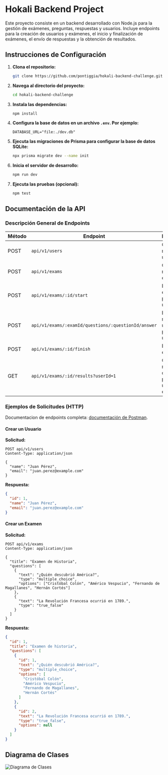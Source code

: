 # Hokali Backend Project

Este proyecto consiste en un backend desarrollado con Node.js para la gestión de exámenes, preguntas, respuestas y usuarios. Incluye endpoints para la creación de usuarios y exámenes, el inicio y finalización de exámenes, el envío de respuestas y la obtención de resultados.

## Instrucciones de Configuración

1. **Clona el repositorio:**

   ```bash
   git clone https://github.com/pontiggia/hokali-backend-challenge.git
   ```

2. **Navega al directorio del proyecto:**

   ```bash
   cd hokali-backend-challenge
   ```

3. **Instala las dependencias:**

   ```bash
   npm install
   ```

4. **Configura la base de datos en un archivo `.env`. Por ejemplo:**

   ```env
   DATABASE_URL="file:./dev.db"
   ```

5. **Ejecuta las migraciones de Prisma para configurar la base de datos SQLite:**

   ```bash
   npx prisma migrate dev --name init
   ```

6. **Inicia el servidor de desarrollo:**

   ```bash
   npm run dev
   ```

7. **Ejecuta las pruebas (opcional):**
   ```bash
   npm test
   ```

## Documentación de la API

### Descripción General de Endpoints

| Método | Endpoint                                            | Descripción                                                  |
| ------ | --------------------------------------------------- | ------------------------------------------------------------ |
| POST   | `api/v1/users`                                      | Crea un nuevo usuario                                        |
| POST   | `api/v1/exams`                                      | Crea un nuevo examen                                         |
| POST   | `api/v1/exams/:id/start`                            | Inicia un examen para un usuario                             |
| POST   | `api/v1/exams/:examId/questions/:questionId/answer` | Envía la respuesta a una pregunta en un examen               |
| POST   | `api/v1/exams/:id/finish`                           | Finaliza un examen                                           |
| GET    | `api/v1/exams/:id/results?userId=1`                 | Obtiene los resultados del examen para un usuario específico |

### Ejemplos de Solicitudes (HTTP)

Documentacion de endpoints completa: [documentación de Postman](https://documenter.getpostman.com/view/32451698/2sAYHxoj2u).

#### Crear un Usuario

**Solicitud:**

```http
POST api/v1/users
Content-Type: application/json

{
  "name": "Juan Pérez",
  "email": "juan.perez@example.com"
}
```

**Respuesta:**

```json
{
  "id": 1,
  "name": "Juan Pérez",
  "email": "juan.perez@example.com"
}
```

#### Crear un Examen

**Solicitud:**

```http
POST api/v1/exams
Content-Type: application/json

{
  "title": "Examen de Historia",
  "questions": [
    {
      "text": "¿Quién descubrió América?",
      "type": "multiple_choice",
      "options": ["Cristóbal Colón", "Américo Vespucio", "Fernando de Magallanes", "Hernán Cortés"]
    },
    {
      "text": "La Revolución Francesa ocurrió en 1789.",
      "type": "true_false"
    }
  ]
}
```

**Respuesta:**

```json
{
  "id": 1,
  "title": "Examen de historia",
  "questions": [
    {
      "id": 1,
      "text": "¿Quién descubrió América?",
      "type": "multiple_choice",
      "options": [
        "Cristóbal Colón",
        "Américo Vespucio",
        "Fernando de Magallanes",
        "Hernán Cortés"
      ]
    },
    {
      "id": 2,
      "text": "La Revolución Francesa ocurrió en 1789.",
      "type": "true_false",
      "options": null
    }
  ]
}
```

## Diagrama de Clases

![Diagrama de Clases](http://www.plantuml.com/plantuml/png/ZP4_JmCn3CNtV0hhHb0hkju0FGc6ZWYO44FKir2a93rYdoX2V7Vofr5zpTBfdf_FxoSxMs8TU7PMxQqcWZV20ByAuDQCFUmy9-crmnvUE1Z_cMfqsjY5STHkO4OtCVNmTAxUFzIVAj7PRgBPi5raVyr8R0u-vZoVP0ovbb57MWuUMMBuPrfW3rE6LkkX4dUdY4gGu0OY1s8v4mPHvak_cdJAHysOLBArfsyCaJna8RSfJeFH1L-ZnT64LMBbYlk04JiEBFWHbL-ystImMjr3TxTUttHoIPNqPR-UkMssmrLV_bQMK-LpRcv4-XRzE3lx3m00)
